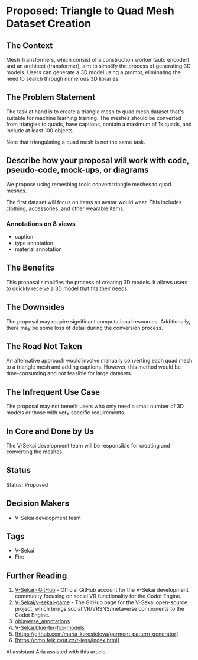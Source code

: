 # Proposed: Triangle to Quad Mesh Dataset Creation

## The Context

Mesh Transformers, which consist of a construction worker (auto encoder) and an architect (transformer), aim to simplify the process of generating 3D models. Users can generate a 3D model using a prompt, eliminating the need to search through numerous 3D libraries.

## The Problem Statement

The task at hand is to create a triangle mesh to quad mesh dataset that's suitable for machine learning training. The meshes should be converted from triangles to quads, have captions, contain a maximum of 1k quads, and include at least 100 objects.

Note that triangulating a quad mesh is not the same task.

## Describe how your proposal will work with code, pseudo-code, mock-ups, or diagrams

We propose using remeshing tools convert triangle meshes to quad meshes.

The first dataset will focus on items an avatar would wear. This includes clothing, accessories, and other wearable items.

### Annotations on 8 views

- caption
- type annotation
- material annotation

## The Benefits

This proposal simplifies the process of creating 3D models. It allows users to quickly receive a 3D model that fits their needs.

## The Downsides

The proposal may require significant computational resources. Additionally, there may be some loss of detail during the conversion process.

## The Road Not Taken

An alternative approach would involve manually converting each quad mesh to a triangle mesh and adding captions. However, this method would be time-consuming and not feasible for large datasets.

## The Infrequent Use Case

The proposal may not benefit users who only need a small number of 3D models or those with very specific requirements.

## In Core and Done by Us

The V-Sekai development team will be responsible for creating and converting the meshes.

## Status

Status: Proposed

## Decision Makers

- V-Sekai development team

## Tags

- V-Sekai
- Fire

## Further Reading

1. [V-Sekai · GitHub](https://github.com/v-sekai) - Official GitHub account for the V-Sekai development community focusing on social VR functionality for the Godot Engine.
2. [V-Sekai/v-sekai-game](https://github.com/v-sekai/v-sekai-game) - The GitHub page for the V-Sekai open-source project, which brings social VR/VRSNS/metaverse components to the Godot Engine.
3. [objaverse_annotations](https://github.com/google-deepmind/objaverse_annotations)
4. [V-Sekai.blue-tin-fox-models](https://github.com/V-Sekai/V-Sekai.blue-tin-fox-models)
5. [https://github.com/maria-korosteleva/garment-pattern-generator]
6. [https://cmp.felk.cvut.cz/t-less/index.html]

AI assistant Aria assisted with this article.
